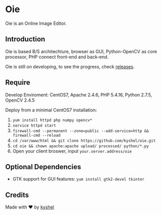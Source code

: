 # Oie
Oie is an Online Image Editor.

## Introduction
Oie is based B/S architechture, browser as GUI, Python-OpenCV as core processor, PHP connect front-end and back-end.

Oie is still on developing, to see the progress, check [releases](https://github.com/kyshel/oie/releases).



## Require
Develop Enviroment: CentOS7, Apache 2.4.6, PHP 5.4.16, Python 2.7.5, OpenCV 2.4.5

Deploy from a minimal CentOS7 installation:

1. `yum install httpd php numpy opencv*`
2. `service httpd start`
3. `firewall-cmd --permanent --zone=public --add-service=http && firewall-cmd --reload`
4. `cd /var/www/html && git clone https://github.com/kyshel/oie.git`
5. `cd oie && chown apache:apache upload/ processed/ python/*.py`
6. Open your client broswer, input `your.server.address/oie` 



## Optional Dependencies
- GTK support for GUI features: `yum install gtk2-devel tkinter`


## Credits
Made with ❤ by [kyshel](http://github.com/kyshel)  

